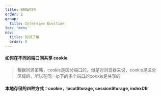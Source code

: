 ```yaml
---
title: BROWSER
order: 2
group:
  title: Interview Question
toc: 'menu'
nav:
  title: 知识了解
  order: 0
---
```


#### 如何在不同的端口间共享 cookie

> 根据同源策略，cookie是区分端口的，但是对浏览器来说，cookie是区分区域的，所以在同一ip下的多个端口的cookie是共享的

#### 本地存储的四种方式：cookie，localStorage, sessionStorage, indexDB
